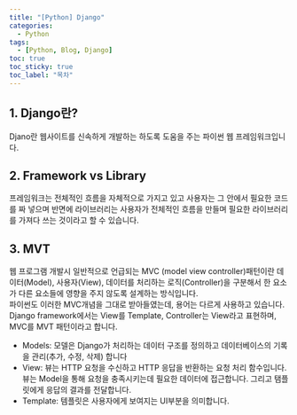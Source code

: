 ```yaml
---
title: "[Python] Django"
categories:
  - Python
tags:
  - [Python, Blog, Django]
toc: true
toc_sticky: true
toc_label: "목차"
---
```


## 1. Django란?
Djano란 웹사이트를 신속하게 개발하는 하도록 도움을 주는 파이썬 웹 프레임워크입니다.

## 2. Framework vs Library
프레임워크는 전체적인 흐름을 자체적으로 가지고 있고 사용자는 그 안에서 필요한 코드를 짜 넣으며 반면에 라이브러리는 사용자가 전체적인 흐름을 만들며 필요한 라이브러리를 가져다 쓰는 것이라고 할 수 있습니다.

## 3. MVT
웹 프로그램 개발시 일반적으로 언급되는 MVC (model view controller)패턴이란 데이터(Model), 사용자(View), 데이터를 처리하는 로직(Controller)을 구분해서 한 요소가 다른 요소들에 영향을 주지 않도록 설계하는 방식입니다.  
파이썬도 이러한 MVC개념을 그대로 받아들였는데, 용어는 다르게 사용하고 있습니다.  
Django framework에서는 View를 Template, Controller는 View라고 표현하며, MVC를 MVT 패턴이라고 합니다.
- Models: 모델은 Django가 처리하는 데이터 구조를 정의하고 데이터베이스의 기록을 관리(추가, 수정, 삭제) 합니다
- View: 뷰는 HTTP 요청을 수신하고 HTTP 응답을 반환하는 요청 처리 함수입니다. 뷰는 Model을 통해 요청을 충족시키는데 필요한 데이터에 접근합니다. 그리고 탬플릿에게 응답의 결과를 전달합니다.
- Template: 템플릿은 사용자에게 보여지는 UI부분을 의미합니다.
